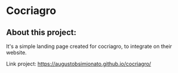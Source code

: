# Cocriagro

## About this project:
It's a simple landing page created for cocriagro, to integrate on their website.

Link project: https://augustobsimionato.github.io/cocriagro/
